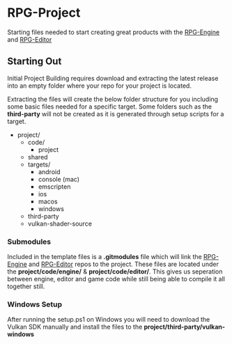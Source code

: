 # RPG-Project
Starting files needed to start creating great products with the [RPG-Engine](https://github.com/oohicksyoo/RPG-Engine) and [RPG-Editor](https://github.com/oohicksyoo/RPG-Editor)

## Starting Out
Initial Project Building requires download and extracting the latest release into an empty folder where your repo for your project is located.

Extracting the files will create the below folder structure for you including some basic files needed for a specific target. Some folders such as the **third-party** will not be created as it is generated through setup scripts for a target.

- project/
  - code/
    - project
  - shared
  - targets/
    - android
    - console (mac)
    - emscripten
    - ios
    - macos
    - windows
  - third-party
  - vulkan-shader-source

### Submodules
Included in the template files is a **.gitmodules** file which will link the [RPG-Engine](https://github.com/oohicksyoo/RPG-Engine) and [RPG-Editor](https://github.com/oohicksyoo/RPG-Editor) repos to the project. These files are located under the **project/code/engine/** & **project/code/editor/**. This gives us seperation between engine, editor and game code while still being able to compile it all together still.

### Windows Setup
After running the setup.ps1 on Windows you will need to download the Vulkan SDK manually and install the files to the **project/third-party/vulkan-windows**
